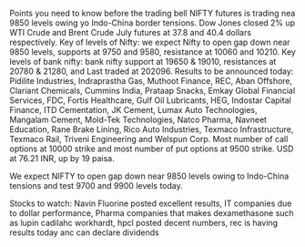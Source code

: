 Points you need to know before the trading bell
NIFTY futures is trading nea 9850 levels owing yo Indo-China border tensions. Dow Jones closed 2% up
WTI Crude and Brent Crude July futures at 37.8 and 40.4 dollars respectively. 
Key of levels of Nifty: we expect Nifty to open gap down near 9850 levels, supports at 9750 and 9580, resistance at 10060 and 10210.
Key levels of bank nifty: bank nifty support at 19650 & 19010, resistances at 20780 & 21280, and Last traded at 202096.
Results to be announced today: Pidilite Industries, Indraprastha Gas, Muthoot Finance, REC, Aban Offshore, Clariant Chemicals, Cummins India, Prataap Snacks, Emkay Global Financial Services, FDC, Fortis Healthcare, Gulf Oil Lubricants, HEG, Indostar Capital Finance, ITD Cementation, JK Cement, Lumax Auto Technologies, Mangalam Cement, Mold-Tek Technologies, Natco Pharma, Navneet Education, Rane Brake Lining, Rico Auto Industries, Texmaco Infrastructure, Texmaco Rail, Triveni Engineering and Welspun Corp.
Most number of call options at 10000 strike and most number of put options at 9500 strike.
USD at 76.21 INR, up by 19 paisa.

We expect NIFTY to open gap down near 9850 levels owing to Indo-China tensions and test 9700 and 9900 levels today.

Stocks to watch: Navin Fluorine posted excellent results, IT companies due to dollar performance, Pharma companies that makes dexamethasone such as lupin cadilahc workhardt, hpcl posted decent numbers, rec is having results today anc can declare dividends
